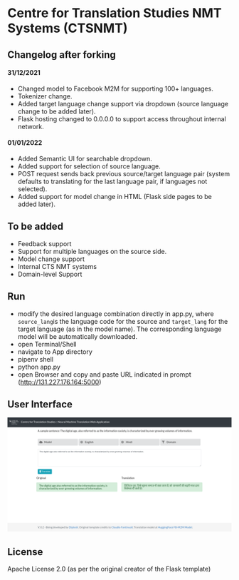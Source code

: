 # Centre for Translation Studies NMT Systems (CTSNMT)

## Changelog after forking

#### 31/12/2021
- Changed model to Facebook M2M for supporting 100+ languages.
- Tokenizer change.
- Added target language change support via dropdown (source language change to be added later).
- Flask hosting changed to 0.0.0.0 to support access throughout internal network.

#### 01/01/2022
- Added Semantic UI for searchable dropdown.
- Added support for selection of source language.
- POST request sends back previous source/target language pair (system defaults to translating for the last language pair, if languages not selected).
- Added support for model change in HTML (Flask side pages to be added later).

## To be added

- Feedback support
- Support for multiple languages on the source side.
- Model change support
- Internal CTS NMT systems
- Domain-level Support
## Run
- modify the desired language combination directly in app.py, where `source_lang`is the language code for the source and `target_lang` for the target language (as in the model name). The corresponding language model will be automatically downloaded.
- open Terminal/Shell
- navigate to App directory
- pipenv shell
- python app.py
- open Browser and copy and paste URL indicated in prompt (http://131.227.176.164:5000)

## User Interface

![alt text](screen.png?raw=true "User Interface")

## License
Apache License 2.0 (as per the original creator of the Flask template)
 
